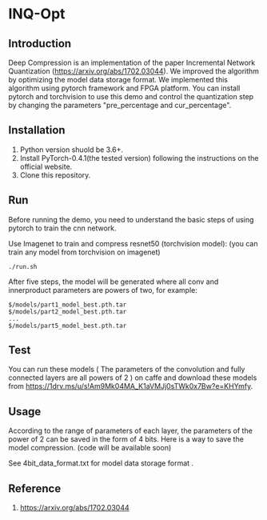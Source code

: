 # INQ-Opt

## Introduction

Deep Compression is an implementation of the paper Incremental Network Quantization (https://arxiv.org/abs/1702.03044). We improved the algorithm by optimizing the model data storage format. We implemented this algorithm using pytorch framework and FPGA platform. You can install pytorch and torchvision to use this demo and control the quantization step by changing the parameters "pre_percentage and cur_percentage".

## Installation

1. Python version shuold be 3.6+. 
2. Install PyTorch-0.4.1(the tested version) following the instructions on the official website. 
3. Clone this repository. 

## Run

Before running the demo,  you need to understand the basic steps of using pytorch to train the cnn network.

Use Imagenet to train and compress resnet50 (torchvision model): (you can train any model from torchvision on imagenet)

```
./run.sh
```

After five steps, the model will be generated where all conv and innerproduct parameters are powers of two, for example:

```
$/models/part1_model_best.pth.tar 
$/models/part2_model_best.pth.tar 
... 
$/models/part5_model_best.pth.tar
```
## Test
You can run these models ( The parameters of the convolution and fully connected layers are all powers of 2 ) on caffe and download these models from https://1drv.ms/u/s!Am9Mk04MA_K1aVMJj0sTWk0x7Bw?e=KHYmfy.

## Usage

According to the range of parameters of each layer, the parameters of the power of 2 can be saved in the form of 4 bits. Here is a way to save the model compression. (code will be available soon)

See 4bit_data_format.txt for model data storage format .

## Reference

1. https://arxiv.org/abs/1702.03044
